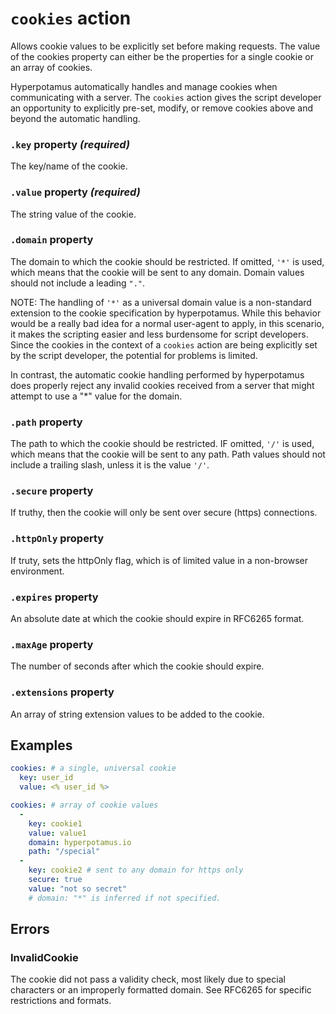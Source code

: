 # `cookies` action
Allows cookie values to be explicitly set before making requests. The value of the cookies property can either be the properties for a single cookie or an array of cookies.

Hyperpotamus automatically handles and manage cookies when communicating with a server. The `cookies` action gives the script developer an opportunity to explicitly pre-set, modify, or remove cookies above and beyond the automatic handling.

### `.key` property _(required)_
The key/name of the cookie.

### `.value` property _(required)_
The string value of the cookie.

### `.domain` property
The domain to which the cookie should be restricted. If omitted, `'*'` is used, which means that the cookie will be sent to any domain. Domain values should not include a leading `"."`.

NOTE: The handling of `'*'` as a universal domain value is a non-standard extension to the cookie specification by hyperpotamus. While this behavior would be a really bad idea for a normal user-agent to apply, in this scenario, it makes the scripting easier and less burdensome for script developers. Since the cookies in the context of a `cookies` action are being explicitly set by the script developer, the potential for problems is limited.

In contrast, the automatic cookie handling performed by hyperpotamus does properly reject any invalid cookies received from a server that might attempt to use a "*" value for the domain.

### `.path` property
The path to which the cookie should be restricted. IF omitted, `'/'` is used, which means that the cookie will be sent to any path. Path values should not include a trailing slash, unless it is the value `'/'`.

### `.secure` property
If truthy, then the cookie will only be sent over secure (https) connections.

### `.httpOnly` property
If truty, sets the httpOnly flag, which is of limited value in a non-browser environment.

### `.expires` property
An absolute date at which the cookie should expire in RFC6265 format.

### `.maxAge` property
The number of seconds after which the cookie should expire.

### `.extensions` property
An array of string extension values to be added to the cookie.

## Examples
```YAML
cookies: # a single, universal cookie
  key: user_id
  value: <% user_id %>
```

```YAML
cookies: # array of cookie values
  -
    key: cookie1
    value: value1
    domain: hyperpotamus.io
    path: "/special"
  -
    key: cookie2 # sent to any domain for https only
    secure: true
    value: "not so secret"
    # domain: "*" is inferred if not specified.
```

## Errors
### InvalidCookie
The cookie did not pass a validity check, most likely due to special characters or an improperly formatted domain. See RFC6265 for specific restrictions and formats.
